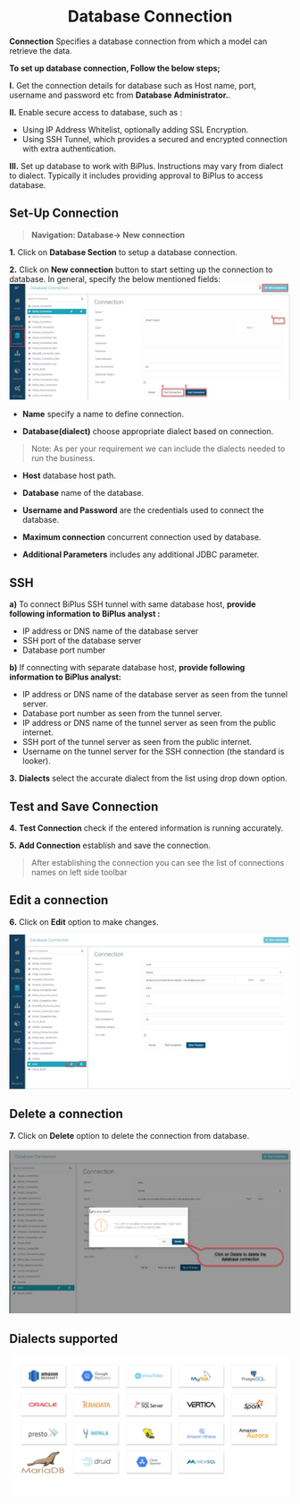 <center><h1>Database Connection</h1></center>


   **Connection** Specifies a database connection from which a model can retrieve the data.
   
 **To set up database connection, Follow the below steps;**
    
**I.**  Get the connection details for database such as Host name, port, username and password etc from **Database Administrator.**.

**II.** Enable secure access to database, such as :
  -  Using  IP Address Whitelist, optionally adding SSL Encryption.
  - Using SSH Tunnel, which provides a secured and encrypted connection with extra authentication.
  
**III.** Set up database to work with BiPlus. Instructions may vary from dialect to dialect. Typically it includes providing approval to BiPlus to access database.

 ## Set-Up Connection

>**Navigation: Database→ New connection**

 **1.** Click on **Database Section** to setup a database connection.

 **2.** Click on **New connection**  button to start setting up the connection to database. In general,  specify the below mentioned fields:
 ![enter image description here](https://raw.githubusercontent.com/sv18042016/fp1/master/images/demo%20image.png)

-  **Name** specify a name to define connection.
 
 - **Database(dialect)** choose appropriate dialect based on  connection. 
 
>Note: As per your requirement we can include the dialects needed to run the business.

- **Host**  database host path.

- **Database** name of the database.

- **Username and Password** are the credentials used to connect the database.

- **Maximum connection** concurrent connection used by  database.

- **Additional Parameters** includes any additional JDBC parameter.

## SSH 

**a)**  To connect BiPlus SSH tunnel with same database host, **provide following information to BiPlus analyst :**
 
  - IP address or DNS name of the database server
  - SSH port of the database server
  - Database port number
  
**b)** If connecting with separate database host, **provide following information to BiPlus analyst:**
  
  - IP address or DNS name of the database server as seen from the tunnel server.
  - Database port number as seen from the tunnel server.
  - IP address or DNS name of the tunnel server as seen from the public internet.
  - SSH port of the tunnel server as seen from the public internet.
  - Username on the tunnel server for the SSH connection (the standard is looker).
  
**3.** **Dialects** select the accurate dialect from the list using drop down option.

## Test and Save Connection

**4.** **Test Connection** check if the entered information is running accurately.

**5.** **Add Connection** establish and save the connection.

>After establishing the connection you can see the list of connections names on left side toolbar

## Edit a connection

   **6.** Click on **Edit** option to make changes.
   
![enter image description here](https://raw.githubusercontent.com/sv18042016/fp1/eae5d23007893f45fcaab8db33c5a707e1a7911a/images/edit_conn.png)

## Delete a connection

**7.** Click on **Delete** option to delete the connection from database.

![enter image description here](https://raw.githubusercontent.com/sv18042016/fp1/eae5d23007893f45fcaab8db33c5a707e1a7911a/images/del_conn.png)

##  Dialects supported

![enter image description here](https://raw.githubusercontent.com/sv18042016/fp1/3bbaa9982fbbf193443bb882f359d2b1cf683390/images/dialects.png)	

<!--stackedit_data:
eyJoaXN0b3J5IjpbMTc2OTQ3MTczNSwtMTEyMDQxMTQ5MywxNj
UzNDgzMjhdfQ==
-->